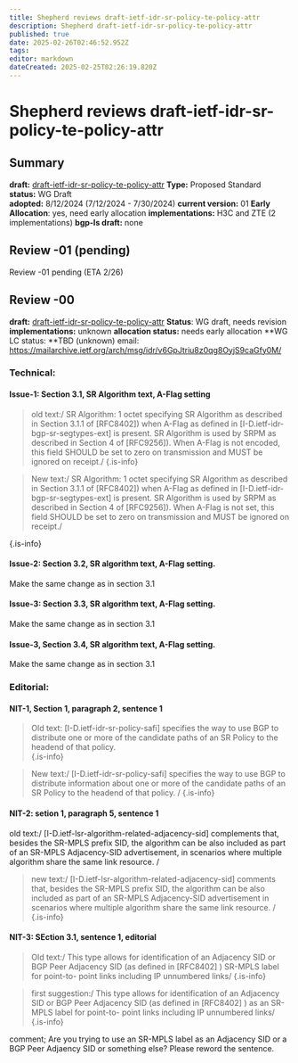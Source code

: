 ```yaml
---
title: Shepherd reviews draft-ietf-idr-sr-policy-te-policy-attr
description: Shepherd draft-ietf-idr-sr-policy-te-policy-attr
published: true
date: 2025-02-26T02:46:52.952Z
tags: 
editor: markdown
dateCreated: 2025-02-25T02:26:19.820Z
---
```


# Shepherd reviews draft-ietf-idr-sr-policy-te-policy-attr


## Summary 
**draft:**  [draft-ietf-idr-sr-policy-te-policy-attr](https://datatracker.ietf.org/doc/html/draft-ietf-idr-sr-policy-te-policy-attr) 
**Type:** Proposed Standard 
**status:** WG Draft  
**adopted:**  8/12/2024 (7/12/2024 - 7/30/2024) 
**current version:** 01
**Early Allocation**: yes, need early allocation 
**implementations:** H3C and ZTE (2 implementations) 
**bgp-ls draft:** none

## Review -01  (pending) 

Review -01 pending (ETA 2/26)

## Review -00 
**draft:**  [draft-ietf-idr-sr-policy-te-policy-attr](https://datatracker.ietf.org/doc/html/draft-ietf-idr-sr-policy-te-policy-attr)
**Status**: WG draft, needs revision 
**implementations:** unknown 
**allocation status:** needs early allocation 
**WG LC status: **TBD (unknown)
email: https://mailarchive.ietf.org/arch/msg/idr/v6GpJtriu8z0qg8OyjS9caGfy0M/



### Technical: 
#### Issue-1: Section 3.1, SR Algorithm text, A-Flag setting 

> old text:/
>    SR Algorithm: 1 octet specifying SR Algorithm as described in
>    Section 3.1.1 of [RFC8402]) when A-Flag as defined in
>    [I-D.ietf-idr-bgp-sr-segtypes-ext] is present.  SR Algorithm is used
>    by SRPM as described in Section 4 of [RFC9256]).  When A-Flag is not
>    encoded, this field SHOULD be set to zero on transmission and MUST be
>    ignored on receipt./
{.is-info}

>  New text:/ 
>    SR Algorithm: 1 octet specifying SR Algorithm as described in
>    Section 3.1.1 of [RFC8402]) when A-Flag as defined in
>    [I-D.ietf-idr-bgp-sr-segtypes-ext] is present.  SR Algorithm is used
>    by SRPM as described in Section 4 of [RFC9256]).  When A-Flag is not
>    set, this field SHOULD be set to zero on transmission and MUST be
>    ignored on receipt./
>   
{.is-info}

#### Issue-2: Section 3.2, SR algorithm text, A-Flag setting. 

Make the same change as in section 3.1 

#### Issue-3: Section 3.3, SR algorithm text, A-Flag setting. 

Make the same change as in section 3.1 

#### Issue-3, Section 3.4, SR algorithm text, A-Flag setting. 

Make the same change as in section 3.1 


### Editorial: 

#### NIT-1, Section 1, paragraph 2, sentence 1

> Old text: 
>   [I-D.ietf-idr-sr-policy-safi] specifies the way to use BGP to
>    distribute one or more of the candidate paths of an SR Policy to the
>    headend of that policy.   
{.is-info}

   
> New text:/
>   [I-D.ietf-idr-sr-policy-safi] specifies the way to use BGP to
>    distribute information about one or more of the candidate paths of an SR Policy to the
>    headend of that policy. / 
{.is-info}

   
   
#### NIT-2: setion 1, paragraph 5, sentence 1
old text:/
 [I-D.ietf-lsr-algorithm-related-adjacency-sid] complements that,
   besides the SR-MPLS prefix SID, the algorithm can be also included as
   part of an SR-MPLS Adjacency-SID advertisement, in scenarios where
   multiple algorithm share the same link resource. /
   
> new text:/
>  [I-D.ietf-lsr-algorithm-related-adjacency-sid] comments that,
>    besides the SR-MPLS prefix SID, the algorithm can be also included as
>    part of an SR-MPLS Adjacency-SID advertisement in scenarios where
>    multiple algorithm share the same link resource. /
{.is-info}

   
 
#### NIT-3: SEction 3.1, sentence 1, editorial
 
>  Old text:/
>     This type allows for identification of an Adjacency SID or BGP Peer
>    Adjacency SID (as defined in [RFC8402] ) SR-MPLS label for point-to-
>    point links including IP unnumbered links/
{.is-info}

>    
>  first suggestion:/
>      This type allows for identification of an Adjacency SID or BGP Peer
>    Adjacency SID (as defined in [RFC8402] ) as an SR-MPLS label for point-to-
>    point links including IP unnumbered links/
{.is-info}

   
   comment; Are you trying to use an SR-MPLS label as an Adjacency SID or 
   a BGP Peer Adjaency SID or something else?  Please reword the sentence. 
   
  